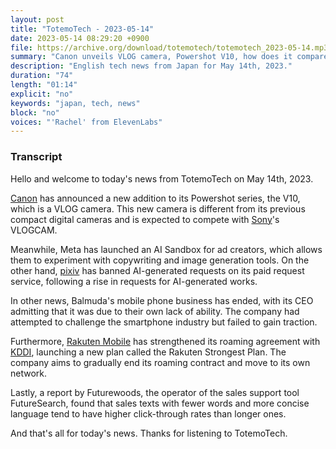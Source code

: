 ```yaml
---
layout: post
title: "TotemoTech - 2023-05-14"
date: 2023-05-14 08:29:20 +0900
file: https://archive.org/download/totemotech/totemotech_2023-05-14.mp3
summary: "Canon unveils VLOG camera, Powershot V10, how does it compare to Sony's VLOGCAM?, Meta launches AI Sandbox for ad creators, pixiv bans AI-generated requests, & more…"
description: "English tech news from Japan for May 14th, 2023."
duration: "74"
length: "01:14"
explicit: "no"
keywords: "japan, tech, news"
block: "no"
voices: "'Rachel' from ElevenLabs"
---
```


### Transcript

Hello and welcome to today's news from TotemoTech on May 14th, 2023.

[Canon](/companies/canon) has announced a new addition to its Powershot series, the V10, which is a VLOG camera. This new camera is different from its previous compact digital cameras and is expected to compete with [Sony](/companies/sony)'s VLOGCAM.

Meanwhile, Meta has launched an AI Sandbox for ad creators, which allows them to experiment with copywriting and image generation tools. On the other hand, [pixiv](/companies/pixiv) has banned AI-generated requests on its paid request service, following a rise in requests for AI-generated works.

In other news, Balmuda's mobile phone business has ended, with its CEO admitting that it was due to their own lack of ability. The company had attempted to challenge the smartphone industry but failed to gain traction.

Furthermore, [Rakuten Mobile](/companies/rakuten-mobile) has strengthened its roaming agreement with [KDDI](/companies/kddi), launching a new plan called the Rakuten Strongest Plan. The company aims to gradually end its roaming contract and move to its own network.

Lastly, a report by Futurewoods, the operator of the sales support tool FutureSearch, found that sales texts with fewer words and more concise language tend to have higher click-through rates than longer ones. 

And that's all for today's news. Thanks for listening to TotemoTech.
